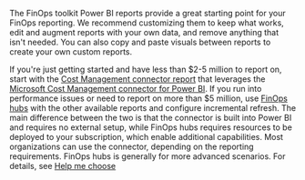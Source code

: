 <!-- markdownlint-disable MD041 -->

The FinOps toolkit Power BI reports provide a great starting point for your FinOps reporting. We recommend customizing them to keep what works, edit and augment reports with your own data, and remove anything that isn't needed. You can also copy and paste visuals between reports to create your own custom reports.

If you're just getting started and have less than $2-5 million to report on, start with the [Cost Management connector report](/finops-toolkit/power-bi/connector) that leverages the [Microsoft Cost Management connector for Power BI](https://aka.ms/costmgmt/powerbi). If you run into performance issues or need to report on more than $5 million, use [FinOps hubs](/finops-toolkit/hubs/README.md) with the other available reports and configure incremental refresh. The main difference between the two is that the connector is built into Power BI and requires no external setup, while FinOps hubs requires resources to be deployed to your subscription, which enable additional capabilities. Most organizations can use the connector, depending on the reporting requirements. FinOps hubs is generally for more advanced scenarios. For details, see [Help me choose](/finops-toolkit/power-bi️-help-me-choose) 
